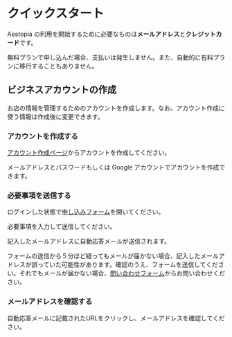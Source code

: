 # クイックスタート

Aestopia の利用を開始するために必要なものは**メールアドレス**と**クレジットカード**です。

無料プランで申し込んだ場合、支払いは発生しません。また、自動的に有料プランに移行することもありません。

## ビジネスアカウントの作成

お店の情報を管理するためのアカウントを作成します。なお、アカウント作成に使う情報は作成後に変更できます。

### アカウントを作成する

[アカウント作成ページ](http://localhost:3000/signup)からアカウントを作成してください。

メールアドレスとパスワードもしくは Google アカウントでアカウントを作成できます。

### 必要事項を送信する

ログインした状態で[申し込みフォーム](http://localhost:3000/application-form)を開いてください。

必要事項を入力して送信してください。

記入したメールアドレスに自動応答メールが送信されます。

フォームの送信から５分ほど経ってもメールが届かない場合、記入したメールアドレスが誤っていた可能性があります。確認のうえ、フォームを送信してください。それでもメールが届かない場合、[問い合わせフォーム](http://localhost:3000/contact)からお問い合わせください。

### メールアドレスを確認する

自動応答メールに記載されたURLをクリックし、メールアドレスを確認してください。

